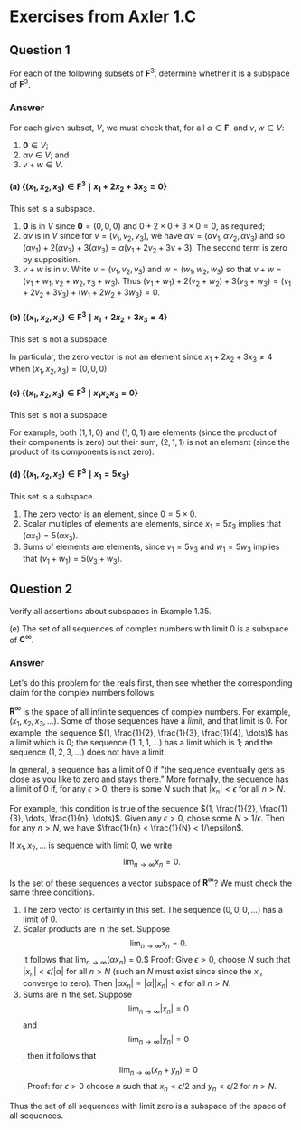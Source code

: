 # Exercises from Axler 1.C

## Question 1

For each of the following subsets of $\mathbf{F}^3$, determine whether
it is a subspace of $\mathbf{F}^3$.

### Answer

For each given subset, $V$, we must check that, for all
$\alpha\in\mathbf{F}$, and $v,w\in V$:

1. $\mathbf{0}\in V$;
2. $\alpha v \in V$; and
3. $v+w \in V$.

#### (a) $\{(x_1, x_2, x_3)\in \mathbf{F}^3 \mid x_1 +2 x_2 +3 x_3 =0\}$

This set is a subspace.

1. $\mathbf{0}$ is in $V$ since $\mathbf{0}=(0,0,0)$ and $0+2\times
   0+3\times 0 =0$, as required;
2. $\alpha v$ is in $V$ since for $v=(v_1, v_2, v_3)$, we have $\alpha
   v = (\alpha v_1, \alpha v_2, \alpha v_3)$ and so $(\alpha v_1) +
   2(\alpha v_3) + 3(\alpha v_3) = \alpha (v_1 + 2v_2 + 3v+3)$. The
   second term is zero by supposition.
3. $v+w$ is in $v$. Write $v = (v_1, v_2, v_3)$ and $w=(w_1, w_2,
   w_3)$ so that $v+w= (v_1+w_1, v_2+w_2, v_3+w_3)$. Thus $(v_1+w_1) +
   2(v_2+w_2) + 3(v_3+w_3) = (v_1+2v_2+3v_3)+(w_1+2w_2+3w_3) = 0$.

#### (b) $\{(x_1, x_2, x_3)\in \mathbf{F}^3 \mid x_1 +2 x_2 +3 x_3 =4\}$

This set is not a subspace.

In particular, the zero vector is not an element since $x_1+2x_2+3x_3
\neq 4$ when $(x_1, x_2, x_3) = (0,0,0)$

#### (c) $\{(x_1, x_2, x_3)\in \mathbf{F}^3 \mid x_1 x_2 x_3 = 0\}$

This set is not a subspace.

For example, both $(1,1,0)$ and $(1,0,1)$ are elements (since the
product of their components is zero) but their sum, $(2,1,1)$ is not
an element (since the product of its components is not zero).

#### (d) $\{(x_1, x_2, x_3)\in \mathbf{F}^3 \mid x_1  = 5 x_3\}$

This set is a subspace.

1. The zero vector is an element, since $0=5\times 0$.
2. Scalar multiples of elements are elements, since $x_1=5x_3$ implies
   that $(\alpha x_1) = 5 (\alpha x_3)$.
3. Sums of elements are elements, since $v_1=5v_3$ and $w_1=5w_3$
   implies that $(v_1+w_1) = 5(v_3+w_3)$.

## Question 2

Verify all assertions about subspaces in Example 1.35.

(e) The set of all sequences of complex numbers with limit 0 is a
subspace of $\mathbf{C}^\infty$.

### Answer

Let's do this problem for the reals first, then see whether the
corresponding claim for the complex numbers follows.

$\mathbf{R}^\infty$ is the space of all infinite sequences of complex
numbers. For example, $(x_1, x_2, x_3, \dots)$. Some of those
sequences have a _limit_, and that limit is 0. For example, the
sequence $(1, \frac{1}{2}, \frac{1}{3}, \frac{1}{4}, \dots)$ has a limit
which is 0; the sequence $(1,1,1,\dots)$ has a limit which is 1; and
the sequence $(1,2,3,\dots)$ does not have a limit.

In general, a sequence has a limit of 0 if "the sequence eventually
gets as close as you like to zero and stays there." More formally, the
sequence has a limit of 0 if, for any $\epsilon>0$, there is some $N$
such that $\lvert x_n \rvert < \epsilon$ for all $n>N$.

For example, this condition is true of the sequence $(1, \frac{1}{2},
\frac{1}{3}, \dots, \frac{1}{n}, \dots)$. Given any $\epsilon>0$,
chose some $N > 1/\epsilon$. Then for any $n>N$, we have $\frac{1}{n}
< \frac{1}{N} < 1/\epsilon$.

If $x_1, x_2, \dots$ is sequence with limit 0, we write
$$\lim_{n\to\infty} x_n = 0.$$

Is the set of these sequences a vector subspace of
$\mathbf{R}^\infty$? We must check the same three conditions.

1. The zero vector is certainly in this set. The sequence
   $(0,0,0,\dotsc)$ has a limit of 0.
2. Scalar products are in the set. Suppose $$\lim_{n\to\infty} x_n =
   0.$$ It follows that $\lim_{n\to\infty} (\alpha x_n) = 0.$$ Proof:
   Give $\epsilon>0$, choose $N$ such that $\lvert x_n \rvert <
   \epsilon/\lvert \alpha \rvert$ for
   all $n>N$ (such an $N$ must exist since since the $x_n$ converge to
   zero). Then $\lvert \alpha x_n \rvert = \lvert \alpha \rvert \lvert
   x_n\rvert < \epsilon$ for all $n>N$.
3. Sums are in the set. Suppose $$\lim_{n\to\infty} \lvert x_n \rvert = 0$$ and
   $$\lim_{n\to\infty} \vert y_n \rvert =0 $$, then it follows that
   $$\lim_{n\to\infty} (x_n+y_n) = 0$$. Proof: for $\epsilon>0$ choose
   $n$ such that $x_n < \epsilon/2$ and $y_n < \epsilon/2$ for $n>N$.

Thus the set of all sequences with limit zero is a subspace of the
space of all sequences.
